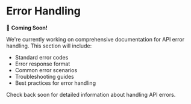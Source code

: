 # Error Handling

🚧 **Coming Soon!**

We're currently working on comprehensive documentation for API error handling. This section will include:

- Standard error codes
- Error response format
- Common error scenarios
- Troubleshooting guides
- Best practices for error handling

Check back soon for detailed information about handling API errors.


